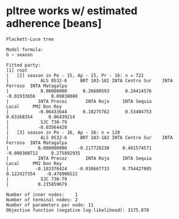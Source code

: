 # pltree works w/ estimated adherence [beans]

    Plackett-Luce tree
    
    Model formula:
    G ~ season
    
    Fitted party:
    [1] root
    |   [2] season in Po - 15, Ap - 15, Pr - 16: n = 722
    |            ALS 0532-6     BRT 103-182 INTA Centro Sur    INTA Ferroso  INTA Matagalpa 
    |            0.00000000      0.26600593      0.24414576     -0.01933656      0.09838080 
    |           INTA Precoz       INTA Rojo     INTA Sequia           Local     PM2 Don Rey 
    |           -0.06433644      0.18275762      0.53404753      0.63168354      0.06439214 
    |            SJC 730-79 
    |           -0.03564420 
    |   [3] season in Po - 16, Ap - 16: n = 120
    |            ALS 0532-6     BRT 103-182 INTA Centro Sur    INTA Ferroso  INTA Matagalpa 
    |           0.000000000    -0.217728238     0.481574571    -0.000300712     0.275892935 
    |           INTA Precoz       INTA Rojo     INTA Sequia           Local     PM2 Don Rey 
    |          -0.183376424    -0.030667733     0.754427805     0.122427354    -0.478906522 
    |            SJC 730-79 
    |           0.215859679 
    
    Number of inner nodes:    1
    Number of terminal nodes: 2
    Number of parameters per node: 11
    Objective function (negative log-likelihood): 3175.878

